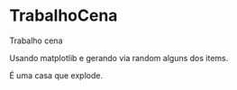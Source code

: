 # TrabalhoCena
Trabalho cena

Usando matplotlib e gerando via random alguns dos items.

É uma casa que explode.
